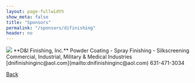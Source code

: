 ```yaml
---
layout: page-fullwidth
show_meta: false
title: "Sponsors"
permalink: "/sponsors/difinishing"
header: no
---
```

<img src="{{ site.baseurl }}/images/sponsors/D&I.png">
**D&I Finishing, Inc.**  
Powder Coating - Spray Finishing - Silkscreening  
Commercial, Industrial, Military & Medical Industries
[dnifinishinginc@aol.com](mailto:dnifinishinginc@aol.com)    
631-471-3034  

[Back]({{site.baseurl}}/sponsors)

